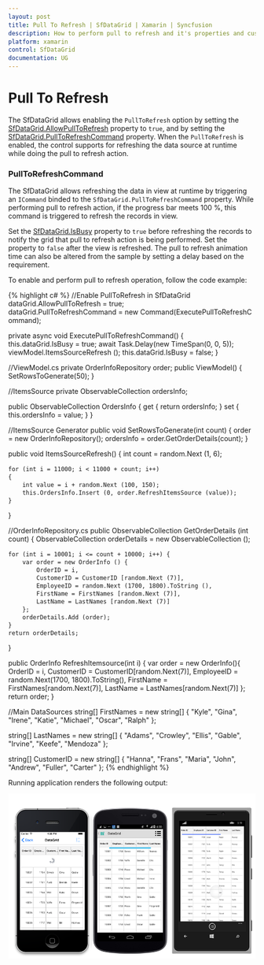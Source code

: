 ```yaml
---
layout: post
title: Pull To Refresh | SfDataGrid | Xamarin | Syncfusion
description: How to perform pull to refresh and it's properties and customizations in a SfDataGrid.
platform: xamarin
control: SfDataGrid
documentation: UG
---
```


# Pull To Refresh

The SfDataGrid allows enabling the `PullToRefresh` option by setting the [SfDataGrid.AllowPullToRefresh](http://help.syncfusion.com/cr/cref_files/xamarin/sfdatagrid/Syncfusion.SfDataGrid.XForms~Syncfusion.SfDataGrid.XForms.SfDataGrid~AllowPullToRefresh.html) property to `true`, and by setting the [SfDataGrid.PullToRefreshCommand](http://help.syncfusion.com/cr/cref_files/xamarin/sfdatagrid/Syncfusion.SfDataGrid.XForms~Syncfusion.SfDataGrid.XForms.SfDataGrid~PullToRefreshCommand.html) property. When the `PullToRefresh` is enabled, the control supports for refreshing the data source at runtime while doing the pull to refresh action. 

### PullToRefreshCommand

The SfDataGrid allows refreshing the data in view at runtime by triggering an `ICommand` binded to the `SfDataGrid.PullToRefreshCommand` property. While performing pull to refresh action, if the progress bar meets 100 %, this command is triggered to refresh the records in view. 

Set the [SfDataGrid.IsBusy](http://help.syncfusion.com/cr/cref_files/xamarin/sfdatagrid/Syncfusion.SfDataGrid.XForms~Syncfusion.SfDataGrid.XForms.SfDataGrid~IsBusy.html) property to `true` before refreshing the records to notify the grid that pull to refresh action is being performed. Set the property to `false` after the view is refreshed. The pull to refresh animation time can also be altered from the sample by setting a delay based on the requirement.

To enable and perform pull to refresh operation, follow the code example:

{% highlight c# %}
//Enable PullToRefresh in SfDataGrid
dataGrid.AllowPullToRefresh = true;
dataGrid.PullToRefreshCommand = new Command(ExecutePullToRefreshCommand);
 
private async void ExecutePullToRefreshCommand()
{
    this.dataGrid.IsBusy = true;
    await Task.Delay(new TimeSpan(0, 0, 5));
    viewModel.ItemsSourceRefresh ();
    this.dataGrid.IsBusy = false;
} 

//ViewModel.cs
private OrderInfoRepository order;
public ViewModel()
{
    SetRowsToGenerate(50);
}

//ItemsSource
private ObservableCollection<OrderInfo> ordersInfo;

public ObservableCollection<OrderInfo> OrdersInfo
{
    get { return ordersInfo; }
    set { this.ordersInfo = value; }
}

//ItemsSource Generator
public void SetRowsToGenerate(int count)
{
    order = new OrderInfoRepository();
    ordersInfo = order.GetOrderDetails(count);
}

public void ItemsSourceRefresh()
{
    int count = random.Next (1, 6);

    for (int i = 11000; i < 11000 + count; i++) 
    {
        int value = i + random.Next (100, 150);
        this.OrdersInfo.Insert (0, order.RefreshItemsSource (value));
    }
} 

//OrderInfoRepository.cs
public ObservableCollection<OrderInfo> GetOrderDetails (int count)
{
    ObservableCollection<OrderInfo> orderDetails = new ObservableCollection<OrderInfo> ();

    for (int i = 10001; i <= count + 10000; i++) {
        var order = new OrderInfo () {
            OrderID = i,
            CustomerID = CustomerID [random.Next (7)],
            EmployeeID = random.Next (1700, 1800).ToString (),
            FirstName = FirstNames [random.Next (7)],
            LastName = LastNames [random.Next (7)]
        };
        orderDetails.Add (order);
    }
    return orderDetails;
}

public OrderInfo RefreshItemsource(int i)
{
    var order = new OrderInfo(){
        OrderID = i,
        CustomerID = CustomerID[random.Next(7)],
        EmployeeID = random.Next(1700, 1800).ToString(),
        FirstName = FirstNames[random.Next(7)],
        LastName = LastNames[random.Next(7)]
    };
    return order;
}

//Main DataSources
string[] FirstNames = new string[] {
    "Kyle",
    "Gina",
    "Irene",
    "Katie",
    "Michael",
    "Oscar",
    "Ralph"
};

string[] LastNames = new string[] {
    "Adams",
    "Crowley",
    "Ellis",
    "Gable",
    "Irvine",
    "Keefe",
    "Mendoza"
};

string[] CustomerID = new string[] {
    "Hanna",
    "Frans",
    "Maria",
    "John",
    "Andrew",
    "Fuller",
    "Carter"
};
{% endhighlight %}

Running application renders the following output:

![](SfDataGrid_images/PullToRefresh.png)
